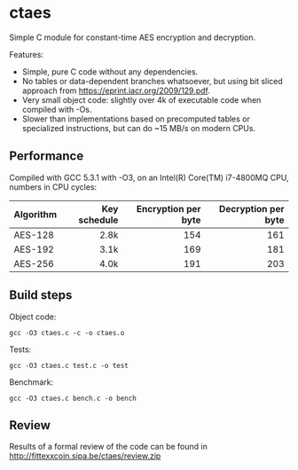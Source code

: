 ctaes
=====

Simple C module for constant-time AES encryption and decryption.

Features:

* Simple, pure C code without any dependencies.
* No tables or data-dependent branches whatsoever, but using bit sliced approach from <https://eprint.iacr.org/2009/129.pdf>.
* Very small object code: slightly over 4k of executable code when compiled with -Os.
* Slower than implementations based on precomputed tables or specialized instructions, but can do ~15 MB/s on modern CPUs.

Performance
-----------

Compiled with GCC 5.3.1 with -O3, on an Intel(R) Core(TM) i7-4800MQ CPU, numbers in CPU cycles:

| Algorithm | Key schedule | Encryption per byte | Decryption per byte |
| --------- | ------------:| -------------------:| -------------------:|
| AES-128   |         2.8k |                 154 |                 161 |
| AES-192   |         3.1k |                 169 |                 181 |
| AES-256   |         4.0k |                 191 |                 203 |

Build steps
-----------

Object code:

    gcc -O3 ctaes.c -c -o ctaes.o

Tests:

    gcc -O3 ctaes.c test.c -o test

Benchmark:

    gcc -O3 ctaes.c bench.c -o bench

Review
------

Results of a formal review of the code can be found in <http://fittexxcoin.sipa.be/ctaes/review.zip>
